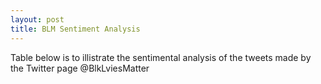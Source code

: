 ```yaml
---
layout: post
title: BLM Sentiment Analysis
---
```

Table below is to illistrate the sentimental analysis of the tweets made by the Twitter page @BlkLviesMatter


